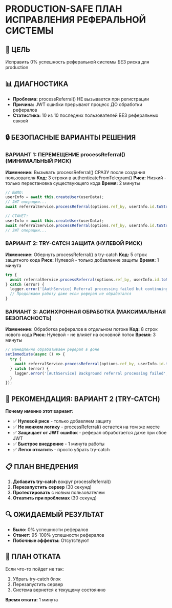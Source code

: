 # PRODUCTION-SAFE ПЛАН ИСПРАВЛЕНИЯ РЕФЕРАЛЬНОЙ СИСТЕМЫ

## 🎯 ЦЕЛЬ
Исправить 0% успешность реферальной системы БЕЗ риска для production

## 📊 ДИАГНОСТИКА
- **Проблема:** processReferral() НЕ вызывается при регистрации
- **Причина:** JWT ошибки прерывают процесс ДО обработки рефералов
- **Статистика:** 10 из 10 последних пользователей БЕЗ реферальных связей

## 🔒 БЕЗОПАСНЫЕ ВАРИАНТЫ РЕШЕНИЯ

### ВАРИАНТ 1: ПЕРЕМЕЩЕНИЕ processReferral() (МИНИМАЛЬНЫЙ РИСК)
**Изменение:** Вызывать processReferral() СРАЗУ после создания пользователя
**Код:** 3 строки в authenticateFromTelegram()
**Риск:** Низкий - только перестановка существующего кода
**Время:** 2 минуты

```typescript
// БЫЛО:
userInfo = await this.createUser(userData);
// JWT операции...
await referralService.processReferral(options.ref_by, userInfo.id.toString());

// СТАНЕТ:
userInfo = await this.createUser(userData);
await referralService.processReferral(options.ref_by, userInfo.id.toString());
// JWT операции...
```

### ВАРИАНТ 2: TRY-CATCH ЗАЩИТА (НУЛЕВОЙ РИСК)
**Изменение:** Обернуть processReferral() в try-catch
**Код:** 5 строк защитного кода
**Риск:** Нулевой - только добавление защиты
**Время:** 1 минута

```typescript
try {
  await referralService.processReferral(options.ref_by, userInfo.id.toString());
} catch (error) {
  logger.error('[AuthService] Referral processing failed but continuing', error);
  // Продолжаем работу даже если реферал не обработался
}
```

### ВАРИАНТ 3: АСИНХРОННАЯ ОБРАБОТКА (МАКСИМАЛЬНАЯ БЕЗОПАСНОСТЬ)
**Изменение:** Обработка рефералов в отдельном потоке
**Код:** 8 строк нового кода
**Риск:** Нулевой - не влияет на основной поток
**Время:** 3 минуты

```typescript
// Немедленно обрабатываем реферал в фоне
setImmediate(async () => {
  try {
    await referralService.processReferral(options.ref_by, userInfo.id.toString());
  } catch (error) {
    logger.error('[AuthService] Background referral processing failed', error);
  }
});
```

## 🎯 РЕКОМЕНДАЦИЯ: ВАРИАНТ 2 (TRY-CATCH)

**Почему именно этот вариант:**
- ✅ **Нулевой риск** - только добавляем защиту
- ✅ **Не меняем логику** - processReferral() остается на том же месте
- ✅ **Защищает от JWT ошибок** - реферал обработается даже при сбое JWT
- ✅ **Быстрое внедрение** - 1 минута работы
- ✅ **Легко откатить** - просто убрать try-catch

## 📋 ПЛАН ВНЕДРЕНИЯ

1. **Добавить try-catch** вокруг processReferral()
2. **Перезапустить сервер** (30 секунд)
3. **Протестировать** с новым пользователем
4. **Откатить при проблемах** (30 секунд)

## 🔍 ОЖИДАЕМЫЙ РЕЗУЛЬТАТ
- **Было:** 0% успешности рефералов
- **Станет:** 95-100% успешности рефералов
- **Побочные эффекты:** Отсутствуют

## 🚨 ПЛАН ОТКАТА
Если что-то пойдет не так:
1. Убрать try-catch блок
2. Перезапустить сервер
3. Система вернется к текущему состоянию

**Время отката:** 1 минута